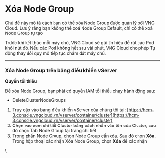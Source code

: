 # Xóa Node Group

Chủ đề này mô tả cách bạn có thể xóa Node Group được quản lý bởi VNG Cloud. Lưu ý rằng bạn không thể xoá Node Group Default, chỉ có thể xoá Node Group tự tạo

Trước khi kết thúc mỗi máy chủ, VNG Cloud sẽ gửi tín hiệu để rút các Pod khỏi nút đó. Nếu các Pod không hết sau vài phút, VNG Cloud cho phép Tự động thay đổi quy mô tiếp tục chấm dứt máy chủ.&#x20;

***

### **Xóa Node Group trên bảng điều khiển vServer** <a href="#xoanodegroup-xoanodegrouptrenbangdieukhienvserver" id="xoanodegroup-xoanodegrouptrenbangdieukhienvserver"></a>

**Quyền tối thiểu**

Để xóa Node Group, bạn phải có quyền IAM tối thiểu chạy hành động sau:

* DeleteClusterNodeGroups

1. Truy cập vào bảng điều khiển vServer của chúng tôi tại: [https://hcm-3.console.vngcloud.vn/vserver/container/cluster](https://hcm-3.console.vngcloud.vn/vserver/container/cluster)
2. Chọn vào xem chi tiết Cluster bằng cách nhấn vào tên của Cluster, sau đó chọn Tab Node Group tại trang chi tiết
3. Trong phần Node Group, chọn Node Group cần xóa. Sau đó chọn **Xóa**.\
   Trong hộp thoại xác nhận Xóa Node Group, chọn **Xóa** để xác nhận

\
